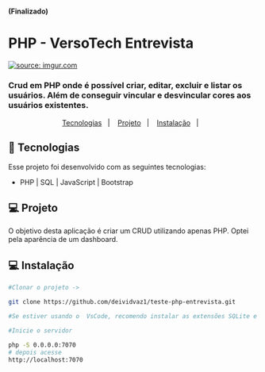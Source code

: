 #### (Finalizado)

# PHP - VersoTech Entrevista

<a href="https://i.imgur.com/O4pP1bW.png"><img src="https://i.imgur.com/O4pP1bW.png" title="source: imgur.com" /></a>

### Crud em PHP onde é possível criar, editar, excluir e listar os usuários. Além de conseguir vincular e desvincular cores aos usuários existentes.

<p align="center">
  <a href="#-tecnologias">Tecnologias</a>&nbsp;&nbsp;&nbsp;|&nbsp;&nbsp;&nbsp;
  <a href="#-projeto">Projeto</a>&nbsp;&nbsp;&nbsp;|&nbsp;&nbsp;&nbsp;
  <a href="#-Instalação">Instalação</a>&nbsp;&nbsp;&nbsp;|&nbsp;&nbsp;&nbsp;
</p>

## 🚀 Tecnologias

Esse projeto foi desenvolvido com as seguintes tecnologias:

- PHP | SQL | JavaScript | Bootstrap

## 💻 Projeto

O objetivo desta aplicação é criar um CRUD utilizando apenas PHP. Optei pela aparência de um dashboard.

## 💻 Instalação

```bash
#Clonar o projeto ->

git clone https://github.com/deividvaz1/teste-php-entrevista.git

#Se estiver usando o  VsCode, recomendo instalar as extensões SQLite e SQLite Viewer para melhor visualização do banco de dados

```

```bash
#Inicie o servidor

php -S 0.0.0.0:7070
# depois acesse
http://localhost:7070
```
